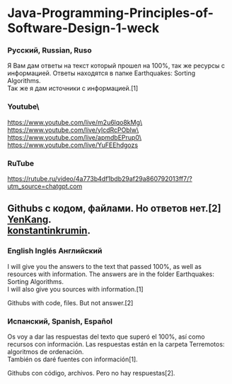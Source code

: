 # Java-Programming-Principles-of-Software-Design-1-weck

### Русский, Russian, Ruso

Я Вам дам ответы на текст который прошел на 100%, так же ресурсы с информацией. Ответы находятся в папке Earthquakes: Sorting Algorithms.\
Так же я дам источники с информацией.[1]
### Youtube\
https://www.youtube.com/live/m2u6lqo8kMg\
https://www.youtube.com/live/ylcdRcPOblw\
https://www.youtube.com/live/apmdbEPrup0\
https://www.youtube.com/live/YuFEEhdgozs

### RuTube
https://rutube.ru/video/4a773b4df1bdb29af29a860792013ff7/?utm_source=chatgpt.com

Githubs с кодом, файлами. Но ответов нет.[2] \
[YenKang](https://github.com/YenKang/Java-Programming-Principles-of-Software-Design). \
[konstantinkrumin](https://github.com/konstantinkrumin/Java-Programming-Principles-of-Software-Design/tree/master).
---


### English Inglés Английский

I will give you the answers to the text that passed 100%, as well as resources with information. The answers are in the folder Earthquakes: Sorting Algorithms.\
I will also give you sources with information.[1]

Githubs with code, files. But not answer.[2]


### Испанский, Spanish, Español

Os voy a dar las respuestas del texto que superó el 100%, así como recursos con información. Las respuestas están en la carpeta Terremotos: algoritmos de ordenación.\
También os daré fuentes con información[1].

Githubs con código, archivos. Pero no hay respuestas[2].
